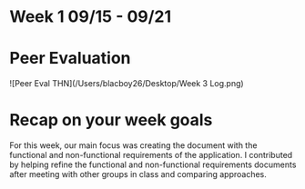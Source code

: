 # Week 1 09/15 - 09/21

# Peer Evaluation
![Peer Eval THN](/Users/blacboy26/Desktop/Week 3 Log.png)

# Recap on your week goals
For this week, our main focus was creating the document with the functional and non-functional requirements of the application. I contributed by helping refine the functional and non-functional requirements documents after meeting with other groups in class and comparing approaches. 